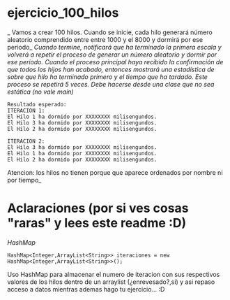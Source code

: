 # ejercicio_100_hilos
_ Vamos a crear 100 hilos. Cuando se inicie, cada hilo generará número aleatorio comprendido entre entre 1000 y el 8000 y dormirá por ese periodo_
_Cuando termine, notificará que ha terminado la primera escala y volverá a repetir el proceso de_
_generar un número aleatorio y dormir por ese periodo._
_Cuando el proceso principal haya recibido la confirmación de que todos los hijos han acabado, entonces mostrará_
_una estadística de sobre que hilo ha terminado primero y el tiempo que ha tardado._
_Este proceso se repetirá 5 veces._
_Debe hacerse desde una clase que no sea estática (no vale main)_

```
Resultado esperado:
ITERACION 1:
El Hilo 1 ha dormido por XXXXXXXX milisengundos.
El Hilo 3 ha dormido por XXXXXXXX milisengundos.
El Hilo 2 ha dormido por XXXXXXXX milisengundos.

ITERACION 2:
El Hilo 3 ha dormido por XXXXXXXX milisengundos.
El Hilo 1 ha dormido por XXXXXXXX milisengundos.
El Hilo 2 ha dormido por XXXXXXXX milisengundos.
```
Atencion: los hilos no tienen porque que aparece ordenados por nombre ni por tiempo_

# Aclaraciones (por si ves cosas "raras" y lees este readme :D)

_HashMap_
```
HashMap<Integer,ArrayList<String>> iteraciones = new HashMap<Integer,ArrayList<String>>();
```
Uso HashMap para almacenar el numero de iteracion con sus respectivos valores de los hilos dentro de un arraylist (¿enrevesado?,si) y asi repaso acceso a datos mientras ademas hago tu ejercicio... :D
